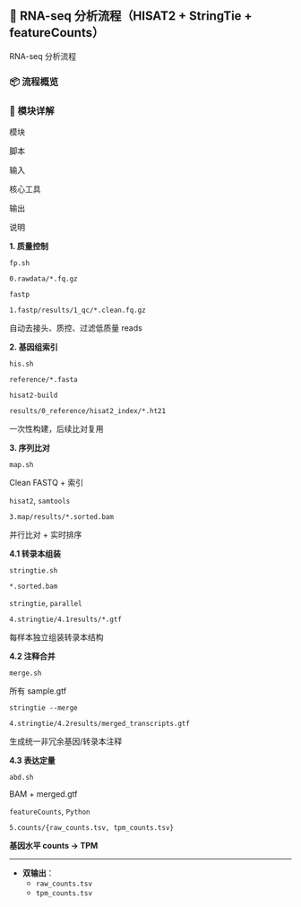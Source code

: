 ## 🧬 RNA-seq 分析流程（HISAT2 + StringTie + featureCounts）

 RNA-seq 分析流程
### 📦 流程概览





### 🔧 模块详解

模块

脚本

输入

核心工具

输出

说明

**1. 质量控制**

`fp.sh`

`0.rawdata/*.fq.gz`

`fastp`

`1.fastp/results/1_qc/*.clean.fq.gz`

自动去接头、质控、过滤低质量 reads

**2. 基因组索引**

`his.sh`

`reference/*.fasta`

`hisat2-build`

`results/0_reference/hisat2_index/*.ht21`

一次性构建，后续比对复用

**3. 序列比对**

`map.sh`

Clean FASTQ + 索引

`hisat2`,  `samtools`

`3.map/results/*.sorted.bam`

并行比对 + 实时排序

**4.1 转录本组装**

`stringtie.sh`

`*.sorted.bam`

`stringtie`,  `parallel`

`4.stringtie/4.1results/*.gtf`

每样本独立组装转录本结构

**4.2 注释合并**

`merge.sh`

所有 sample.gtf

`stringtie --merge`

`4.stringtie/4.2results/merged_transcripts.gtf`

生成统一非冗余基因/转录本注释

**4.3 表达定量**

`abd.sh`

BAM + merged.gtf

`featureCounts`,  `Python`

`5.counts/{raw_counts.tsv, tpm_counts.tsv}`

**基因水平 counts → TPM**

----------


-   **双输出**：
    -   `raw_counts.tsv`  
    -   `tpm_counts.tsv`  
